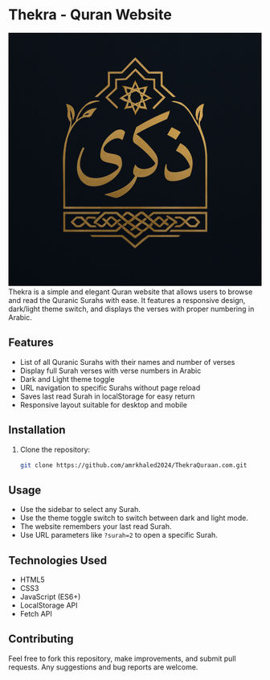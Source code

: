 # Thekra - Quran Website
![ThekraWebsite](Logo.png)
Thekra is a simple and elegant Quran website that allows users to browse and read the Quranic Surahs with ease. It features a responsive design, dark/light theme switch, and displays the verses with proper numbering in Arabic.

## Features

- List of all Quranic Surahs with their names and number of verses
- Display full Surah verses with verse numbers in Arabic
- Dark and Light theme toggle
- URL navigation to specific Surahs without page reload
- Saves last read Surah in localStorage for easy return
- Responsive layout suitable for desktop and mobile
  

## Installation

1. Clone the repository:
   ```bash
   git clone https://github.com/amrkhaled2024/ThekraQuraan.com.git

## Usage

- Use the sidebar to select any Surah.
- Use the theme toggle switch to switch between dark and light mode.
- The website remembers your last read Surah.
- Use URL parameters like `?surah=2` to open a specific Surah.

## Technologies Used

- HTML5
- CSS3
- JavaScript (ES6+)
- LocalStorage API
- Fetch API

## Contributing

Feel free to fork this repository, make improvements, and submit pull requests. Any suggestions and bug reports are welcome.
